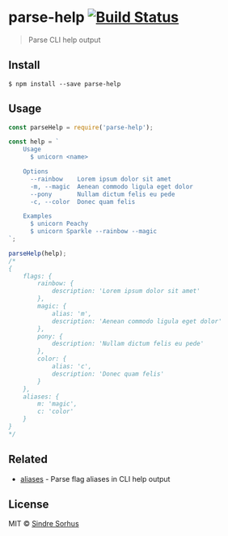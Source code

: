 # parse-help [![Build Status](https://travis-ci.org/sindresorhus/parse-help.svg?branch=master)](https://travis-ci.org/sindresorhus/parse-help)

> Parse CLI help output


## Install

```
$ npm install --save parse-help
```


## Usage

```js
const parseHelp = require('parse-help');

const help = `
	Usage
	  $ unicorn <name>

	Options
	  --rainbow    Lorem ipsum dolor sit amet
	  -m, --magic  Aenean commodo ligula eget dolor
	  --pony       Nullam dictum felis eu pede
	  -c, --color  Donec quam felis

	Examples
	  $ unicorn Peachy
	  $ unicorn Sparkle --rainbow --magic
`;

parseHelp(help);
/*
{
	flags: {
		rainbow: {
			description: 'Lorem ipsum dolor sit amet'
		},
		magic: {
			alias: 'm',
			description: 'Aenean commodo ligula eget dolor'
		},
		pony: {
			description: 'Nullam dictum felis eu pede'
		},
		color: {
			alias: 'c',
			description: 'Donec quam felis'
		}
	},
	aliases: {
		m: 'magic',
		c: 'color'
	}
}
*/
```


## Related

- [aliases](https://github.com/sindresorhus/aliases) - Parse flag aliases in CLI help output


## License

MIT © [Sindre Sorhus](http://sindresorhus.com)
